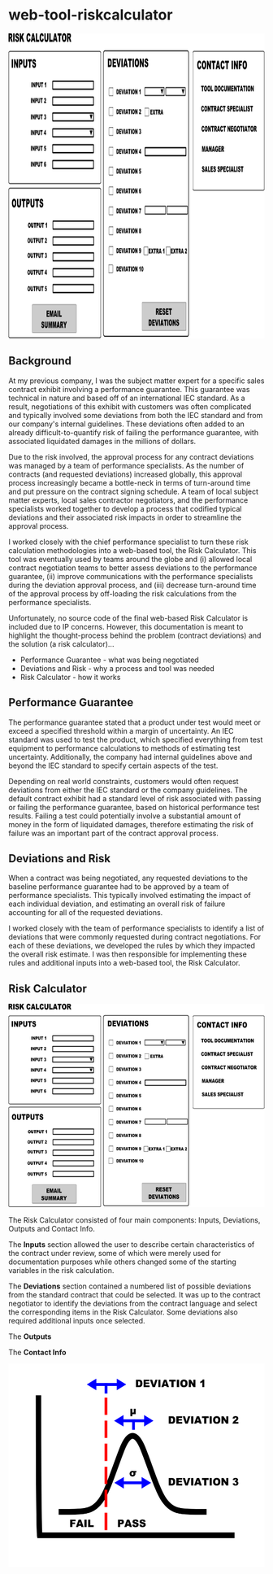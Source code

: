 # web-tool-riskcalculator

 <img src="images/risk-calculator.png" height="600px" width="auto">
 
<h2>Background</h2>
<p>
At my previous company, I was the subject matter expert for a specific sales contract exhibit involving a performance guarantee. This guarantee was technical in nature and based off of an international IEC standard. As a result, negotiations of this exhibit with customers was often complicated and typically involved some deviations from both the IEC standard and from our company's internal guidelines. These deviations often added to an already difficult-to-quantify risk of failing the performance guarantee, with associated liquidated damages in the millions of dollars.
</p>
<p>
Due to the risk involved, the approval process for any contract deviations was managed by a team of performance specialists. As the number of contracts (and requested deviations) increased globally, this approval process increasingly became a bottle-neck in terms of turn-around time and put pressure on the contract signing schedule. A team of local subject matter experts, local sales contractor negotiators, and the performance specialists worked together to develop a process that codified typical deviations and their associated risk impacts in order to streamline the approval process. 
</p>
<p>
I worked closely with the chief performance specialist to turn these risk calculation methodologies into a web-based tool, the Risk Calculator. This tool was eventually used by teams around the globe and (i) allowed local contract negotiation teams to better assess deviations to the performance guarantee, (ii) improve communications with the performance specialists during the deviation approval process, and (iii) decrease turn-around time of the approval process by off-loading the risk calculations from the performance specialists. 
</p>
<p>
Unfortunately, no source code of the final web-based Risk Calculator is included due to IP concerns. However, this documentation is meant to highlight the thought-process behind the problem (contract deviations) and the solution (a risk calculator)... 
<ul>
<li>Performance Guarantee - what was being negotiated</li>
<li>Deviations and Risk - why a process and tool was needed
<li>Risk Calculator - how it works
</ul>
</p>
<h2>Performance Guarantee</h2>
<p>
The performance guarantee stated that a product under test would meet or exceed a specified threshold within a margin of uncertainty. An IEC standard was used to test the product, which specified everything from test equipment to performance calculations to methods of estimating test uncertainty. Additionally, the company had internal guidelines above and beyond the IEC standard to specify certain aspects of the test.
</p>
<p>
Depending on real world constraints, customers would often request deviations from either the IEC standard or the company guidelines. The default contract exhibit had a standard level of risk associated with passing or failing the performance guarantee, based on historical performance test results. Failing a test could potentially involve a substantial amount of money in the form of liquidated damages, therefore estimating the risk of failure was an important part of the contract approval process. 
</p>
<h2>Deviations and Risk</h2>
<p>
When a contract was being negotiated, any requested deviations to the baseline performance guarantee had to be approved by a team of performance specialists. This typically involved estimating the impact of each individual deviation, and estimating an overall risk of failure accounting for all of the requested deviations.  
</p>
<p>
I worked closely with the team of performance specialists to identify a list of deviations that were commonly requested during contract negotiations. For each of these deviations, we developed the rules by which they impacted the overall risk estimate. I was then responsible for implementing these rules and additional inputs into a web-based tool, the Risk Calculator.
</p>

<h2>Risk Calculator</h2>
<img src="images/risk-calculator.png" height="400px" width="auto">
<p>
The Risk Calculator consisted of four main components: Inputs, Deviations, Outputs and Contact Info. 

The <b>Inputs</b> section allowed the user to describe certain characteristics of the contract under review, some of which were merely used for documentation purposes while others changed some of the starting variables in the risk calculation.

The <b>Deviations</b> section contained a numbered list of possible deviations from the standard contract that could be selected. It was up to the contract negotiator to identify the deviations from the contract language and select the corresponding items in the Risk Calculator. Some deviations also required additional inputs once selected. 

The <b>Outputs</b> 

The <b>Contact Info</b>

</p>







 
 
 <img src="images/normal-distribution.png" height="400px" width="auto">
 
